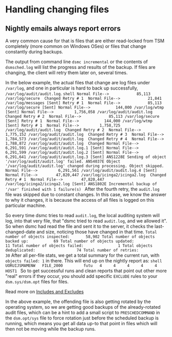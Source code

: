 Handling changing files
============================

Nightly emails always report errors
--------------------------------------

A very common cause for that is files that are either read-locked
from TSM completely (more common on Windows OSes) or files that change
constantly during backups.

The output from command line `dsmc incremental` or the contents of
`dsmsched.log` will list the progress and results of the backup. If
files are changing, the client will retry them later on, several times.

In the below example, the actual files that change are log files under
`/var/log`, and one in particular is hard to back up successfully,
`/var/log/audit/audit.log`.
    ```shell
    Normal File-->            85,113 /var/log/secure  Changed
    Retry # 1  Normal File-->            21,841 /var/log/messages [Sent]
    Retry # 1  Normal File-->            85,113 /var/log/secure [Sent]
    Normal File-->           144,000 /var/log/wtmp [Sent]
    Normal File-->         1,756,058 /var/log/audit/audit.log  Changed
    Retry # 2  Normal File-->            85,113 /var/log/secure [Sent]
    Retry # 1  Normal File-->           144,000 /var/log/wtmp [Sent]
    Retry # 1  Normal File-->         1,758,725 /var/log/audit/audit.log  Changed
    Retry # 2  Normal File-->         1,775,152 /var/log/audit/audit.log  Changed
    Retry # 3  Normal File-->         1,784,573 /var/log/audit/audit.log  Changed
    Retry # 4  Normal File-->         1,788,872 /var/log/audit/audit.log  Changed
    Normal File-->         6,291,591 /var/log/audit/audit.log.1 [Sent]
    Normal File-->         6,291,599 /var/log/audit/audit.log.2 [Sent]
    Normal File-->         6,291,641 /var/log/audit/audit.log.3 [Sent]
    ANS1228E Sending of object '/var/log/audit/audit.log' failed.
    ANS4037E Object '/var/log/audit/audit.log' changed during processing.
    Object skipped.
    Normal File-->         6,291,561 /var/log/audit/audit.log.4 [Sent]
    Normal File-->        47,820,447 /var/log/icinga2/icinga2.log  Changed
    Retry # 1  Normal File-->        47,820,447 /var/log/icinga2/icinga2.log [Sent]
    ANS1802E Incremental backup of '/var' finished with 1 failure(s)
    ```
After the fourth retry, the `audit.log` file was skipped due to constant
changes. In this case, we know the answer to why it changes, it is
because the access of all files is logged on this particular machine.

So every time dsmc tries to read `audit.log`, the local auditing system
will log, into that very file, that "dsmc tried to read `audit.log`, and
we allowed it". So when dsmc had read the file and sent it to the
server, it checks the last-changed-date and size, noticing those have
changed in that time.
    ```
    Total number of objects inspected:       58,902
    Total number of objects backed up:           69
    Total number of objects updated:             11
    Total number of objects failed:               1
    Total objects deduplicated:                  74
    Total number of retries:                     30
    ```
After all per-file stats, we get a total summary for the current run,
with `objects failed: 1` in there. This will end up on the nightly
report as:
    ```shell
    UORUIJSMAMENW   FILE_2000         futu   4     4     4     4     4    HOST1
    ```
So to get successful runs and clean reports that point out
other more "real" errors if they occur, you should add specific
`EXCLUDE` rules to your `dsm.sys/dsm.opt` files for files.

Read more on [Includes and Excludes](include-exclude.md)

In the above example, the offending file is also getting rotated by
the operating system, so we are getting good backups of the
already-rotated audit files, which can be a hint to add a small script
to `PRESCHEDCOMMAND` in the `dsm.opt/sys` file to force rotation just
before the scheduled backup is running, which means you get all data
up-to that point in files which will then not be moving while the
backup runs.
